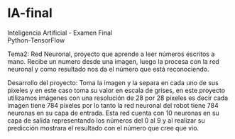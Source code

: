 # IA-final
Inteligencia Artificial - Examen Final      
Python-TensorFlow

Tema2:
Red Neuronal, proyecto que aprende a leer números escritos a mano. Recibe un numero desde una imagen, luego la procesa con la red neuronal y como resultado nos da el número que está reconociendo. 

Desarrollo del proyecto: Toma la imagen y la separa en cada uno de sus pixeles y en este caso toma su valor en escala de grises, en este proyecto utilizamos imágenes con una resolución de 28 por 28 pixeles es decir cada imagen tiene 784 pixeles por lo tanto la red neuronal del robot tiene 784 neuronas en su capa de entrada.
Esta red cuenta con 10 neuronas en su capa de salida representando los números del 0 al 9 y al realizar su predicción mostrara el resultado con el número que cree que vio.

